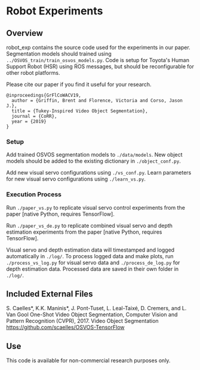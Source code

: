 # Robot Experiments

## Overview
robot_exp contains the source code used for the experiments in our paper.
Segmentation models should trained using ``../OSVOS_train/train_osvos_models.py``.
Code is setup for Toyota's Human Support Robot (HSR) using ROS messages, but should be reconfigurable for other robot platforms.

Please cite our paper if you find it useful for your research.
```
@inproceedings{GrFlCoWACV19,
  author = {Griffin, Brent and Florence, Victoria and Corso, Jason J.},
  title = {Tukey-Inspired Video Object Segmentation},
  journal = {CoRR},
  year = {2019}
}
```

### Setup
Add trained OSVOS segmentation models to ``./data/models``.
New object models should be added to the existing dictionary in ``./object_conf.py``.

Add new visual servo configurations using ``./vs_conf.py``.
Learn parameters for new visual servo configurations using ``./learn_vs.py``.

### Execution Process
Run ``./paper_vs.py`` to replicate visual servo control experiments from the paper [native Python, requires TensorFlow].

Run ``./paper_vs_de.py`` to replicate combined visual servo and depth estimation experiments from the paper [native Python, requires TensorFlow].

Visual servo and depth estimation data will timestamped and logged automatically in ``./log/``.
To process logged data and make plots, run ``./process_vs_log.py`` for visual servo data and ``./process_de_log.py`` for depth estimation data.
Processed data are saved in their own folder in ``./log/``.

## Included External Files

S. Caelles*, K.K. Maninis*, J. Pont-Tuset, L. Leal-Taixé, D. Cremers, and L. Van Gool
One-Shot Video Object Segmentation, Computer Vision and Pattern Recognition (CVPR), 2017.
	Video Object Segmentation
	https://github.com/scaelles/OSVOS-TensorFlow

## Use

This code is available for non-commercial research purposes only.